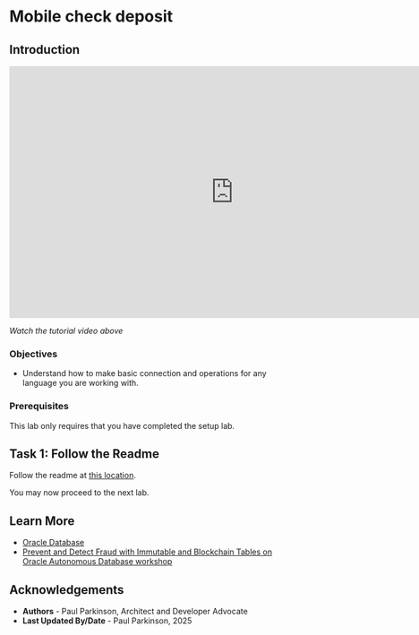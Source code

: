 # Mobile check deposit

## Introduction


<iframe width="800" height="450" src="https://www.youtube.com/embed/qHVYXagpAC0?start=444" title="YouTube video player" frameborder="0" allow="accelerometer; autoplay; clipboard-write; encrypted-media; gyroscope; picture-in-picture; web-share" allowfullscreen></iframe>

*Watch the tutorial video above*
### Objectives

-  Understand how to make basic connection and operations for any language you are working with.


### Prerequisites

This lab only requires that you have completed the setup lab.

## Task 1: Follow the Readme

Follow the readme at [this location](https://github.com/paulparkinson/oracle-ai-for-sustainable-dev/tree/main/financial/graph-circular-payments).


You may now proceed to the next lab.

## Learn More

* [Oracle Database](https://bit.ly/mswsdatabase)
* [Prevent and Detect Fraud with Immutable and Blockchain Tables on Oracle Autonomous Database workshop](https://livelabs.oracle.com/pls/apex/dbpm/r/livelabs/view-workshop?wid=4142)

## Acknowledgements
* **Authors** - Paul Parkinson, Architect and Developer Advocate
* **Last Updated By/Date** - Paul Parkinson, 2025

